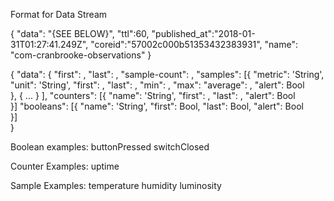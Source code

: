 Format for Data Stream

{
  "data": "{SEE BELOW}",
  "ttl":60,
  "published_at":"2018-01-31T01:27:41.249Z",
  "coreid":"57002c000b51353432383931",
  "name": "com-cranbrooke-observations"
}


{
"data": {
    "first": <time>,
    "last": <time>,
    "sample-count": <int>,
    "samples": [{
        "metric": 'String',
        "unit": 'String',
        "first": <float>,
        "last": <float>,
        "min": <float>,
        "max": <float>
        "average": <float>,
        "alert": Bool        
      },
      { ... }
    ],
    "counters": [{
      "name": 'String',
      "first": <int>,
      "last": <int>,
      "alert": Bool        
    }]
    "booleans": [{
      "name": 'String',
      "first": Bool,
      "last": Bool,
      "alert": Bool        
    }]  
}

Boolean examples:
  buttonPressed
  switchClosed

Counter Examples:
  uptime

Sample Examples:
  temperature
  humidity
  luminosity
